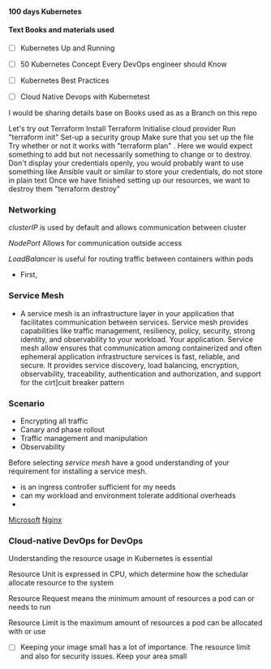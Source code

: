 #### 100 days Kubernetes

#### Text Books and materials used

- [ ] Kubernetes Up and Running

- [ ] 50 Kubernetes Concept Every DevOps engineer should Know

- [ ] Kubernetes Best Practices

- [ ] Cloud Native Devops with Kubernetest

I would be sharing details base on Books used as as a Branch on this repo

Let's try out Terraform
Install Terraform
Initialise cloud provider
Run "terraform init"
Set-up a security group
Make sure that you set up the file
Try whether or not it works with "terraform plan" . Here we would expect something to add but 
not necessarily something to change or to destroy.
Don't display your credentials openly, you would probably want to use something like Ansible 
vault or similar to store your credentials, do not store in plain text
Once we have finished setting up our resources, we want to destroy them "terraform destroy"

### Networking

*clusterIP* is used by default and allows communication between cluster

*NodePort* Allows for communication outside access

*LoadBalancer* is useful for routing traffic between containers within pods

- First, 

### Service Mesh
 - A service mesh is an infrastructure layer in your application that facilitates communication between services. Service mesh provides capabilities like traffic management, resiliency, policy, security, strong identity, and observability to your workload. Your application. Service mesh allow ensures that communication among containerized and often ephemeral application infrastructure services is fast, reliable, and secure. It provides service discovery, load balancing, encryption, observability, traceability, authentication and authorization, and support for the cirt]cuit breaker pattern

 ### Scenario
 - Encrypting all traffic
 - Canary and phase rollout
 - Traffic management and manipulation
 - Observability

 Before selecting *service mesh* have a good understanding of your requirement for installing a service mesh.

 - is an ingress controller sufficient for my needs
 - can my workload and environment tolerate additional overheads
 -

 [Microsoft](https://learn.microsoft.com/en-us/azure/aks/servicemesh-about) 
 [Nginx](https://www.nginx.com/blog/what-is-a-service-mesh/)

 ### Cloud-native DevOps for DevOps

 Understanding the resource usage in Kubernetes is essential

 Resource Unit is expressed in CPU, which determine how the schedular allocate resource to the system

 Resource Request means the minimum amount of resources a pod can or needs to run

 Resource Limit is the maximum amount of resources a pod can be allocated with or use

  - [ ] Keeping your image small has a lot of importance. The resource limit and also for security issues. Keep your area small


